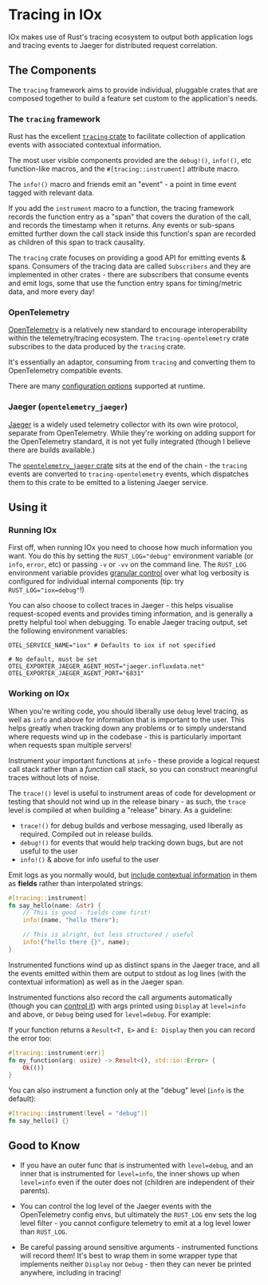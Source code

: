 # Tracing in IOx

IOx makes use of Rust's tracing ecosystem to output both application logs and
tracing events to Jaeger for distributed request correlation.

## The Components

The `tracing` framework aims to provide individual, pluggable crates that are
composed together to build a feature set custom to the application's needs.

### The `tracing` framework

Rust has the excellent [`tracing` crate] to facilitate collection of application
events with associated contextual information. 

The most user visible components provided are the `debug!()`, `info!()`, etc
function-like macros, and the `#[tracing::instrument]` attribute macro.

The `info!()` macro and friends emit an "event" - a point in time event tagged
with relevant data.

If you add the `instrument` macro to a function, the tracing framework records
the function entry as a "span" that covers the duration of the call, and records
the timestamp when it returns. Any events or sub-spans emitted further down the
call stack inside this function's span are recorded as children of this span to
track causality.

The `tracing` crate focuses on providing a good API for emitting events & spans.
Consumers of the tracing data are called `Subscribers` and they are implemented
in other crates - there are subscribers that consume events and emit logs, some
that use the function entry spans for timing/metric data, and more every day!

### OpenTelemetry

[OpenTelemetry] is a relatively new standard to encourage interoperability within
the telemetry/tracing ecosystem. The `tracing-opentelemetry` crate subscribes to
the data produced by the `tracing` crate.

It's essentially an adaptor, consuming from `tracing` and converting them to
OpenTelemetry compatible events.

There are many [configuration options] supported at runtime.

### Jaeger (`opentelemetry_jaeger`)

[Jaeger] is a widely used telemetry collector with its own wire protocol,
separate from OpenTelemetry. While they're working on adding support for the
OpenTelemetry standard, it is not yet fully integrated (though I believe there
are builds available.)

The [`opentelemetry_jaeger` crate] sits at the end of the chain - the `tracing`
events are converted to `tracing-opentelemetry` events, which dispatches them to
this crate to be emitted to a listening Jaeger service.

## Using it

### Running IOx

First off, when running IOx you need to choose how much information you want.
You do this by setting the `RUST_LOG="debug"` environment variable (or `info`,
`error`, etc) or passing `-v` or `-vv` on the command line. The `RUST_LOG`
environment variable provides [granular control] over what log verbosity is
configured for individual internal components (tip: try `RUST_LOG="iox=debug"`!)

You can also choose to collect traces in Jaeger - this helps visualise
request-scoped events and provides timing information, and is generally a pretty
helpful tool when debugging. To enable Jaeger tracing output, set the following
environment variables:

```shell
OTEL_SERVICE_NAME="iox" # Defaults to iox if not specified

# No default, must be set
OTEL_EXPORTER_JAEGER_AGENT_HOST="jaeger.influxdata.net"
OTEL_EXPORTER_JAEGER_AGENT_PORT="6831"
```

### Working on IOx

When you're writing code, you should liberally use `debug` level tracing, as
well as `info` and above for information that is important to the user. This
helps greatly when tracking down any problems or to simply understand where
requests wind up in the codebase - this is particularly important when requests
span multiple servers!

Instrument your important functions at `info` - these provide a logical request
call stack rather than a _function_ call stack, so you can construct meaningful
traces without lots of noise.

The `trace!()` level is useful to instrument areas of code for development or
testing that should not wind up in the release binary - as such, the `trace`
level is compiled at when building a "release" binary. As a guideline:

* `trace!()` for debug builds and verbose messaging, used liberally as required.
  Compiled out in release builds.
* `debug!()` for events that would help tracking down bugs, but are not useful
  to the user
* `info!()` & above for info useful to the user

Emit logs as you normally would, but [include contextual information] in them as
**fields** rather than interpolated strings:

```rust
#[tracing::instrument]
fn say_hello(name: &str) {
	// This is good - fields come first!
    info!(name, "hello there");

	// This is alright, but less structured / useful
    info!("hello there {}", name);
}
```

Instrumented functions wind up as distinct spans in the Jaeger trace, and all
the events emitted within them are output to stdout as log lines (with the
contextual information) as well as in the Jaeger span.

Instrumented functions also record the call arguments automatically (though you
can [control it]) with args printed using `Display` at `level=info` and above,
or `Debug` being used for `level=debug`. For example:

If your function returns a `Result<T, E>` and `E: Display` then you can record
the error too:

```rust
#[tracing::instrument(err)]
fn my_function(arg: usize) -> Result<(), std::io::Error> {
    Ok(())
}
```

You can also instrument a function only at the "debug" level (`info` is the
default):

```rust
#[tracing::instrument(level = "debug")]
fn say_hello() {}
```

## Good to Know

* If you have an outer func that is instrumented with `level=debug`, and an
  inner that is instrumented for `level=info`, the inner shows up when
  `level=info` even if the outer does not (children are independent of their
  parents).

* You can control the log level of the Jaeger events with the OpenTelemetry
  config envs, but ultimately the `RUST_LOG` env sets the log level filter - you
  cannot configure telemetry to emit at a log level lower than `RUST_LOG`.

* Be careful passing around sensitive arguments - instrumented functions will
  record them! It's best to wrap them in some wrapper type that implements
  neither `Display` nor `Debug` - then they can never be printed anywhere,
  including in tracing!

[configuration options]: https://github.com/open-telemetry/opentelemetry-specification/blob/master/specification/sdk-environment-variables.md#opentelemetry-environment-variable-specification
[control it]: https://docs.rs/tracing/0.1.22/tracing/attr.instrument.html
[granular control]: https://docs.rs/tracing-subscriber/0.2.15/tracing_subscriber/filter/struct.EnvFilter.html
[`tracing` crate]: https://docs.rs/tracing/0.1.22/tracing/
[OpenTelemetry]: https://opentelemetry.io/
[Jaeger]: https://www.jaegertracing.io/
[`opentelemetry_jaeger` crate]: https://docs.rs/opentelemetry/0.10.0/opentelemetry/
[include contextual information]: https://docs.rs/tracing/0.1.22/tracing/#recording-fields
